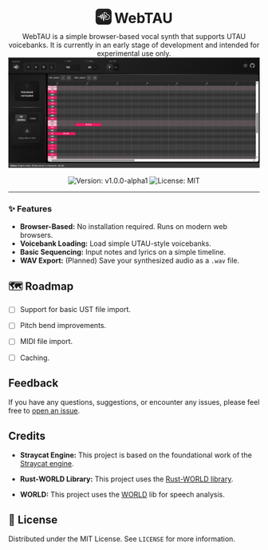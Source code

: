 <div align="center">
  <div style="display: flex; align-items: center; justify-content: center; gap: 6px;">
    <img src="./static/favicon.png" alt="WebTAU Logo" width="32" height="32" />
    <h1 style="margin: 0; position: relative; top: 3px;; border-bottom: none;">WebTAU</h1>
  </div>
  <p>
    WebTAU is a simple browser-based vocal synth that supports UTAU voicebanks. It is currently in an early stage of development and intended for experimental use only.
    <img style="margin-top: 10;" src="./static/screen1.png" alt="ScreenShot">
  </p>
  <p>
    <img src="https://img.shields.io/badge/version-v1.0.0--alpha1-blue" alt="Version: v1.0.0-alpha1">
    <img src="https://img.shields.io/badge/license-MIT-blue.svg" alt="License: MIT">
  </p>
</div>

---

### ✨ Features

*   **Browser-Based:** No installation required. Runs on modern web browsers.
*   **Voicebank Loading:** Load simple UTAU-style voicebanks.
*   **Basic Sequencing:** Input notes and lyrics on a simple timeline.
*   **WAV Export:** (Planned) Save your synthesized audio as a `.wav` file.

## 🗺️ Roadmap

*   [ ] Support for basic UST file import.
*   [ ] Pitch bend improvements.
*   [ ] MIDI file import.
*   [ ] Caching.


## Feedback

If you have any questions, suggestions, or encounter any issues, please feel free to [open an issue](https://github.com/charl1e7/webtau/issues/new).


## Credits


*   **Straycat Engine:** This project is based on the foundational work of the [Straycat engine](https://github.com/UtaUtaUtau/straycat-rs).

*   **Rust-WORLD Library:** This project uses the [Rust-WORLD library](https://github.com/BiggieBoo18/Rust-WORLD).

*   **WORLD:** This project uses the [WORLD](https://github.com/mmorise/World) lib for speech analysis.

## 📄 License

Distributed under the MIT License. See `LICENSE` for more information.

